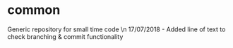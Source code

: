 # common
Generic repository for small time code
\n 17/07/2018 - Added line of text to check branching & commit functionality
